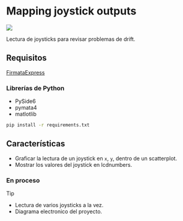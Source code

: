 # Mapping joystick outputs

![](https://i.imgur.com/vYC2GBK.png)

Lectura de joysticks para revisar problemas de drift.

## Requisitos

[FirmataExpress](https://mryslab.github.io/pymata4/firmata_express/#installation-instructions)

### Librerías de Python

- PySide6
- pymata4
- matlotlib

```bash
pip install -r requirements.txt
```

## Características
- Graficar la lectura de un joystick en `x`, `y`, dentro de un scatterplot.
- Mostrar los valores del joystick en lcdnumbers.

### En proceso

> [!TIP]
>
> - Lectura de varios joysticks a la vez.
> - Diagrama electronico del proyecto.
